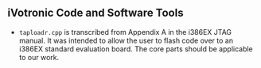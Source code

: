 iVotronic Code and Software Tools
---------------------------------

 * `taploadr.cpp` is transcribed from Appendix A in the i386EX JTAG manual.
    It was intended to allow the user to flash code over to an i386EX standard 
    evaluation board. The core parts should be applicable to our work.

